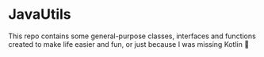 # JavaUtils
This repo contains some general-purpose classes, interfaces and functions created to make life easier and fun, or just because I was missing Kotlin 🙈
